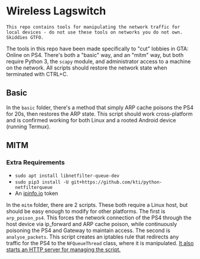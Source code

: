 # Wireless Lagswitch
``This repo contains tools for manipulating the network traffic for local devices - do not use these tools on networks you do not own. Skiddies GTFO.``

The tools in this repo have been made specifically to "cut" lobbies in GTA: Online on PS4. There's both a "basic" way, and an "mitm" way, but both require Python 3, the `scapy` module, and administrator access to a machine on the network. All scripts should restore the network state when terminated with CTRL+C.

## Basic
In the `basic` folder, there's a method that simply ARP cache poisons the PS4 for 20s, then restores the ARP state. This script should work cross-platform and is confirmed working for both Linux and a rooted Android device (running Termux).

## MITM
### Extra Requirements
- `sudo apt install libnetfilter-queue-dev`
- `sudo pip3 install -U git+https://github.com/kti/python-netfilterqueue`
- An [ipinfo.io](http://ipinfo.io) token

In the `mitm` folder, there are 2 scripts. These both require a Linux host, but should be easy enough to modify for other platforms. The first is `arp_poison_ps4`. This forces the network connection of the PS4 through the host device via ip_forward and ARP cache poison, while continuously poisoning the PS4 and Gateway to maintain access. The second is `analyse_packets`. This script creates an iptables rule that redirects any traffic for the PS4 to the `NFQueueThread` class, where it is manipulated. [It also starts an HTTP server for managing the script.](http://localhost:8181)
